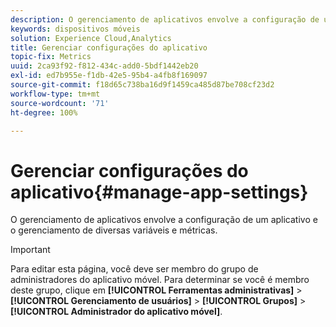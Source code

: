 ```yaml
---
description: O gerenciamento de aplicativos envolve a configuração de um aplicativo e o gerenciamento de diversas variáveis e métricas.
keywords: dispositivos móveis
solution: Experience Cloud,Analytics
title: Gerenciar configurações do aplicativo
topic-fix: Metrics
uuid: 2ca93f92-f812-434c-add0-5bdf1442eb20
exl-id: ed7b955e-f1db-42e5-95b4-a4fb8f169097
source-git-commit: f18d65c738ba16d9f1459ca485d87be708cf23d2
workflow-type: tm+mt
source-wordcount: '71'
ht-degree: 100%

---
```


# Gerenciar configurações do aplicativo{#manage-app-settings}

O gerenciamento de aplicativos envolve a configuração de um aplicativo e o gerenciamento de diversas variáveis e métricas.

>[!IMPORTANT]
>
>Para editar esta página, você deve ser membro do grupo de administradores do aplicativo móvel. Para determinar se você é membro deste grupo, clique em **[!UICONTROL Ferramentas administrativas]** > **[!UICONTROL Gerenciamento de usuários]** > **[!UICONTROL Grupos]** > **[!UICONTROL Administrador do aplicativo móvel]**.
